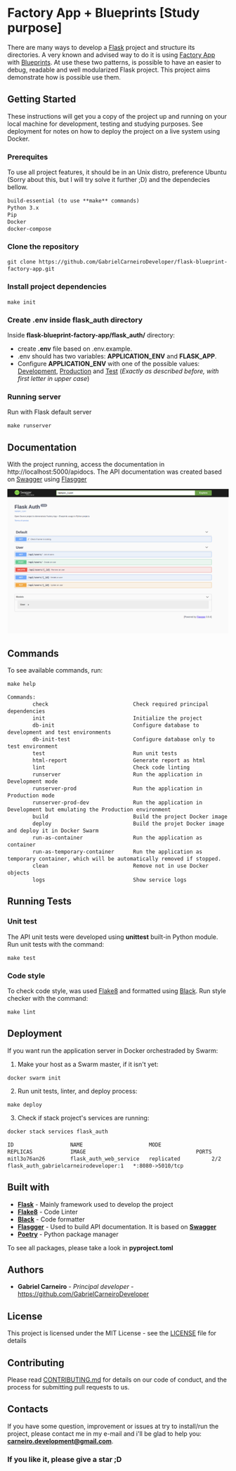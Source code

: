 # Factory App + Blueprints [Study purpose]

There are many ways to develop a [Flask](https://flask.palletsprojects.com/en/1.1.x/) project and structure its directories. A very known and advised way to do it is using [Factory App](https://flask.palletsprojects.com/en/1.1.x/patterns/appfactories/) with [Blueprints](https://flask.palletsprojects.com/en/1.1.x/tutorial/views/). At use these two patterns, is possible to have an easier to debug, readable and well modularized Flask project. This project aims demonstrate how is possible use them.

## Getting Started

These instructions will get you a copy of the project up and running on your local machine for development, testing and studying purposes. See deployment for notes on how to deploy the project on a live system using Docker.

### Prerequites

To use all project features, it should be in an Unix distro, preference Ubuntu (Sorry about this, but I will try solve it further ;D) and the dependecies bellow.

```
build-essential (to use **make** commands)
Python 3.x
Pip
Docker
docker-compose
```

### Clone the repository

``` shell
git clone https://github.com/GabrielCarneiroDeveloper/flask-blueprint-factory-app.git
```

### Install project dependencies

``` shell
make init
```

### Create .env inside flask_auth directory

Inside **flask-blueprint-factory-app/flask_auth/** directory:

* create **.env** file based on .env.example.
* .env should has two variables: **APPLICATION_ENV** and **FLASK_APP**.
* Configure **APPLICATION_ENV** with one of the possible values: <ins>Development</ins>, <ins>Production</ins> and <ins>Test</ins> (*Exactly as described before, with first letter in upper case*)

### Running server

Run with Flask default server

``` shell
make runserver
```

## Documentation

With the project running, access the documentation in http://localhost:5000/apidocs. The API documentation was created based on [Swagger](https://swagger.io/) using [Flasgger](https://github.com/flasgger/flasgger)

![API Documentation](https://github.com/GabrielCarneiroDeveloper/flask-blueprint-factory-app/blob/master/static/API_documentation.png)

## Commands

To see available commands, run:  

``` shell
make help
```

``` shell
Commands:
        check                           Check required principal dependencies
        init                            Initialize the project
        db-init                         Configure database to development and test environments
        db-init-test                    Configure database only to test environment
        test                            Run unit tests
        html-report                     Generate report as html
        lint                            Check code linting
        runserver                       Run the application in Development mode
        runserver-prod                  Run the application in Production mode
        runserver-prod-dev              Run the application in Development but emulating the Production environment
        build                           Build the project Docker image
        deploy                          Build the projet Docker image and deploy it in Docker Swarm
        run-as-container                Run the application as container
        run-as-temporary-container      Run the application as temporary container, which will be automatically removed if stopped.
        clean                           Remove not in use Docker objects
        logs                            Show service logs
```
## Running Tests

### Unit test

The API unit tests were developed using **unittest** built-in Python module. Run unit tests with the command:

``` shell
make test
```

### Code style

To check code style, was used [Flake8](https://pypi.org/project/flake8/) and formatted using [Black](https://pypi.org/project/black/). Run style checker with the command:

``` shell
make lint
```

## Deployment

If you want run the application server in Docker orchestraded by Swarm:

1) Make your host as a Swarm master, if it isn't yet:

``` shell
docker swarm init
```

2) Run unit tests, linter, and deploy process:

``` shell
make deploy
```

3) Check if stack project's services are running:

``` shell
docker stack services flask_auth
```

``` shell
ID                  NAME                     MODE                REPLICAS            IMAGE                                   PORTS
mitl3o76an26        flask_auth_web_service   replicated          2/2                 flask_auth_gabrielcarneirodeveloper:1   *:8080->5010/tcp

```

## Built with

* **[Flask](https://flask.palletsprojects.com/en/1.1.x/)** - Mainly framework used to develop the project
* **[Flake8](https://pypi.org/project/flake8/)** - Code Linter
* **[Black](https://pypi.org/project/black/)** - Code formatter
* **[Flasgger](https://github.com/flasgger/flasgger)** - Used to build API documentation. It is based on **[Swagger](https://swagger.io/)**
* **[Poetry](https://python-poetry.org/)** - Python package manager

To see all packages, please take a look in **pyproject.toml**

## Authors

* **Gabriel Carneiro** - *Principal developer* - https://github.com/GabrielCarneiroDeveloper

## License

This project is licensed under the MIT License - see the [LICENSE](https://github.com/GabrielCarneiroDeveloper/flask-blueprint-factory-app/blob/master/LICENSE) file for details

## Contributing

Please read [CONTRIBUTING.md](https://github.com/GabrielCarneiroDeveloper/flask-blueprint-factory-app/blob/master/CONTRIBUTING.md) for details on our code of conduct, and the process for submitting pull requests to us.

## Contacts

If you have some question, improvement or issues at try to install/run the project, please contact me in my e-mail and i'll be glad to help you: **carneiro.development@gmail.com**. 

### If you like it, please give a star ;D
